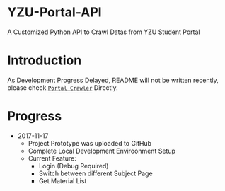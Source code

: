 # YZU-Portal-API
A Customized Python API to Crawl Datas from YZU Student Portal

# Introduction
As Development Progress Delayed, README will not be written recently, please check [`Portal Crawler`](https://github.com/tomy0000000/YZU-Portal-API/blob/master/Portal%20Crawler.ipynb) Directly.

# Progress
* 2017-11-17
	* Project Prototype was uploaded to GitHub
	* Complete Local Development Enviroonment Setup
	* Current Feature: 
		* Login (Debug Required)
		* Switch between different Subject Page
		* Get Material List
